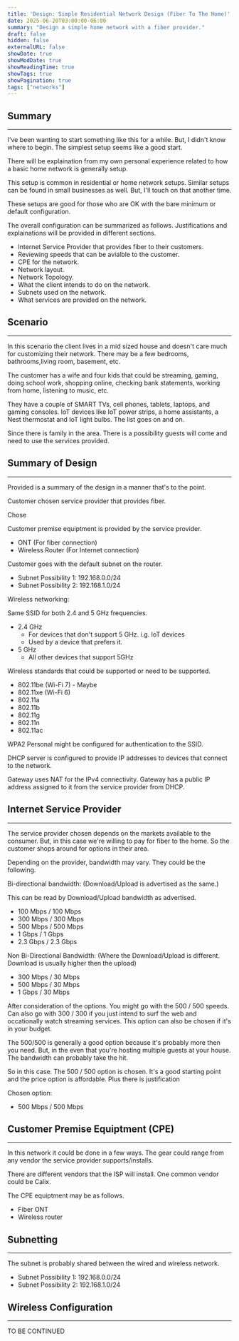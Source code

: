 ```yaml
---
title: 'Design: Simple Residential Network Design (Fiber To The Home)'
date: 2025-06-20T03:00:00-06:00
summary: "Design a simple home network with a fiber provider."
draft: false
hidden: false
externalURL: false
showDate: true
showModDate: true
showReadingTime: true
showTags: true
showPagination: true
tags: ["networks"]
---
```


## Summary
---

I've been wanting to start something like this for a while. But, I didn't know
where to begin. The simplest setup seems like a good start.

There will be explaination from my own personal experience related to how a
basic home network is generally setup.

This setup is common in residential or home network setups. Similar setups can
be found in small businesses as well. But, I'll touch on that another time.

These setups are good for those who are OK with the bare minimum or default
configuration.

The overall configuration can be summarized as follows. Justifications and
explainations will be provided in different sections.

- Internet Service Provider that provides fiber to their customers.
- Reviewing speeds that can be avialble to the customer.
- CPE for the network.
- Network layout.
- Network Topology.
- What the client intends to do on the network.
- Subnets used on the network.
- What services are provided on the network.

## Scenario
---

In this scenario the client lives in a mid sized house and doesn't care much for
customizing their network. There may be a few bedrooms, bathrooms,living room,
basement, etc.

The customer has a wife and four kids that could be streaming, gaming, doing
school work, shopping online, checking bank statements, working from home,
listening to music, etc.

They have a couple of SMART TVs, cell phones, tablets, laptops, and gaming 
consoles. IoT devices like IoT power strips, a home assistants, a Nest
thermostat and IoT light bulbs. The list goes on and on.

Since there is family in the area. There is a possibility guests will come and
need to use the services provided.

## Summary of Design
---

Provided is a summary of the design in a manner that's to the point.

Customer chosen service provider that provides fiber.

Chose 

Customer premise equiptment is provided by the service provider.

- ONT (For fiber connection)
- Wireless Router (For Internet connection)

Customer goes with the default subnet on the router.

- Subnet Possibility 1: 192.168.0.0/24
- Subnet Possibility 2: 192.168.1.0/24

Wireless networking:

Same SSID for both 2.4 and 5 GHz frequencies.

- 2.4 GHz
  - For devices that don't support 5 GHz. i.g. IoT devices
  - Used by a device that prefers it.
- 5 GHz
  - All other devices that support 5GHz

Wireless standards that could be supported or need to be supported.

- 802.11be (Wi-Fi 7) - Maybe
- 802.11xe (Wi-Fi 6)
- 802.11a
- 802.11b
- 802.11g
- 802.11n
- 802.11ac

WPA2 Personal might be configured for authentication to the SSID.

DHCP server is configured to provide IP addresses to devices that connect to the
network.

Gateway uses NAT for the IPv4 connectivity. Gateway has a public IP address
assigned to it from the service provider from DHCP.

## Internet Service Provider
---

The service provider chosen depends on the markets available to the consumer. 
But, in this case we're willing to pay for fiber to the home. So the customer
shops around for options in their area.

Depending on the provider, bandwidth may vary. They could be the following.

Bi-directional bandwidth: (Download/Upload is advertised as the same.)

This can be read by Download/Upload bandwidth as advertised.

- 100 Mbps / 100 Mbps
- 300 Mbps / 300 Mbps
- 500 Mbps / 500 Mbps
- 1 Gbps / 1 Gbps
- 2.3 Gbps / 2.3 Gbps

Non Bi-Directional Bandwidth: (Where the Download/Upload is different. Download
is usually higher then the upload)

- 300 Mbps / 30 Mbps
- 500 Mbps / 30 Mbps
- 1 Gbps / 30 Mbps

After consideration of the options. You might go with the 500 / 500 speeds. Can
also go with 300 / 300 if you just intend to surf the web and occationally watch
streaming services. This option can also be chosen if it's in your budget.

The 500/500 is generally a good option because it's probably more then you need.
But, in the even that you're hosting multiple guests at your house. The
bandwidth can probably take the hit.

So in this case. The 500 / 500 option is chosen. It's a good starting point and
the price option is affordable. Plus there is justification 

Chosen option:

- 500 Mbps / 500 Mbps

## Customer Premise Equiptment (CPE)
---

In this network it could be done in a few ways. The gear could range from any
vendor the service provider supports/installs.

There are different vendors that the ISP will install. One common vendor could
be Calix.

The CPE equiptment may be as follows.

- Fiber ONT
- Wireless router

## Subnetting
---

The subnet is probably shared between the wired and wireless network.

- Subnet Possibility 1: 192.168.0.0/24
- Subnet Possibility 2: 192.168.1.0/24

## Wireless Configuration
---


TO BE CONTINUED
